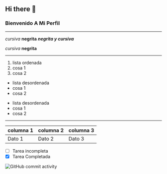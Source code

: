 ## Hi there 👋

### Bienvenido A Mi Perfil

___

*cursiva*
**negrita**
***negrita y cursiva***

_cursiva_
__negrita__

***

1. lista ordenada
2. cosa 1
3. cosa 2

- lista desordenada
- cosa 1
- cosa 2

* lista desordenada
* cosa 1
* cosa 2

---

| columna 1 | columna 2 | columna 3 |
| --------- | --------- | --------- |
| Dato 1    | Dato 2    | Dato 3    |

- [ ] Tarea incompleta
- [x] Tarea Completada

![GitHub commit activity](https://img.shields.io/github/commit-activity/y/Miguel-dh/Miguel-dh)

<!--
**Miguel-dh/Miguel-dh** is a ✨ _special_ ✨ repository because its `README.md` (this file) appears on your GitHub profile.

Here are some ideas to get you started:

- 🔭 I’m currently working on ...
- 🌱 I’m currently learning ...
- 👯 I’m looking to collaborate on ...
- 🤔 I’m looking for help with ...
- 💬 Ask me about ...
- 📫 How to reach me: ...
- 😄 Pronouns: ...
- ⚡ Fun fact: ...
-->
